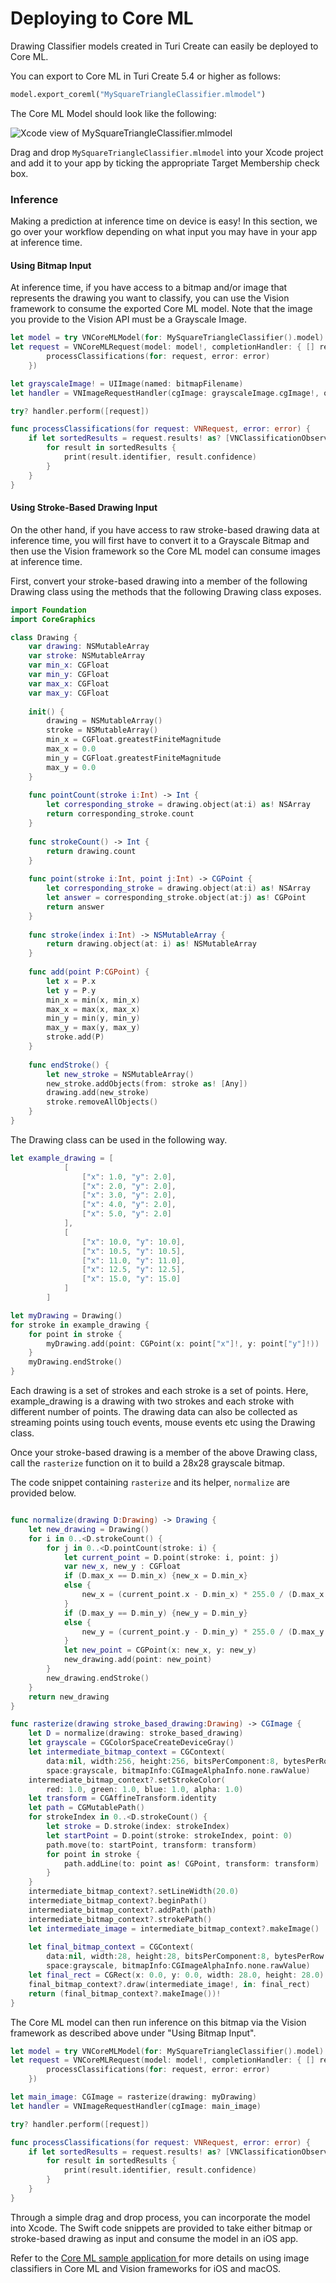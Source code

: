 # Deploying to Core ML

Drawing Classifier models created in Turi Create can easily be deployed to
Core ML.

You can export to Core ML in Turi Create 5.4 or higher as follows:
```python
model.export_coreml("MySquareTriangleClassifier.mlmodel")
```

The Core ML Model should look like the following:

![Xcode view of MySquareTriangleClassifier.mlmodel](images/xcode_drawing_classifier.png)

Drag and drop `MySquareTriangleClassifier.mlmodel` into your Xcode project and
add it to your app by ticking the appropriate Target Membership check box.

### Inference

Making a prediction at inference time on device is easy! In this section, we go
over your workflow depending on what input you may have in your app at inference
time.


#### Using Bitmap Input

At inference time, if you have access to a bitmap and/or image that represents
the drawing you want to classify, you can use the Vision framework to consume
the exported Core ML model. Note that the image you provide to the Vision API
must be a Grayscale Image. 

```swift
let model = try VNCoreMLModel(for: MySquareTriangleClassifier().model)
let request = VNCoreMLRequest(model: model!, completionHandler: { [] request, error in
        processClassifications(for: request, error: error)
    })

let grayscaleImage! = UIImage(named: bitmapFilename)
let handler = VNImageRequestHandler(cgImage: grayscaleImage.cgImage!, options: [:])

try? handler.perform([request])

func processClassifications(for request: VNRequest, error: error) {
    if let sortedResults = request.results! as? [VNClassificationObservation] {
        for result in sortedResults {
            print(result.identifier, result.confidence)
        }
    }
}

```
#### Using Stroke-Based Drawing Input

On the other hand, if you have access to raw stroke-based drawing data at 
inference time, you will first have to convert it to a Grayscale Bitmap and then
use the Vision framework so the Core ML model can consume images at inference 
time.

First, convert your stroke-based drawing into a member of the following Drawing 
class using the methods that the following Drawing class exposes.

```swift
import Foundation
import CoreGraphics

class Drawing {
    var drawing: NSMutableArray
    var stroke: NSMutableArray
    var min_x: CGFloat
    var min_y: CGFloat
    var max_x: CGFloat
    var max_y: CGFloat
    
    init() {
        drawing = NSMutableArray()
        stroke = NSMutableArray()
        min_x = CGFloat.greatestFiniteMagnitude
        max_x = 0.0
        min_y = CGFloat.greatestFiniteMagnitude
        max_y = 0.0
    }
    
    func pointCount(stroke i:Int) -> Int {
        let corresponding_stroke = drawing.object(at:i) as! NSArray
        return corresponding_stroke.count
    }
    
    func strokeCount() -> Int {
        return drawing.count
    }
    
    func point(stroke i:Int, point j:Int) -> CGPoint {
        let corresponding_stroke = drawing.object(at:i) as! NSArray
        let answer = corresponding_stroke.object(at:j) as! CGPoint
        return answer
    }
    
    func stroke(index i:Int) -> NSMutableArray {
        return drawing.object(at: i) as! NSMutableArray
    }
    
    func add(point P:CGPoint) {
        let x = P.x
        let y = P.y
        min_x = min(x, min_x)
        max_x = max(x, max_x)
        min_y = min(y, min_y)
        max_y = max(y, max_y)
        stroke.add(P)
    }
    
    func endStroke() {
        let new_stroke = NSMutableArray()
        new_stroke.addObjects(from: stroke as! [Any])
        drawing.add(new_stroke)
        stroke.removeAllObjects()
    }
}
```

The Drawing class can be used in the following way.

```swift
let example_drawing = [
            [
                ["x": 1.0, "y": 2.0],
                ["x": 2.0, "y": 2.0],
                ["x": 3.0, "y": 2.0],
                ["x": 4.0, "y": 2.0],
                ["x": 5.0, "y": 2.0]
            ],
            [
                ["x": 10.0, "y": 10.0],
                ["x": 10.5, "y": 10.5],
                ["x": 11.0, "y": 11.0],
                ["x": 12.5, "y": 12.5],
                ["x": 15.0, "y": 15.0]
            ]
        ]

let myDrawing = Drawing()
for stroke in example_drawing {
    for point in stroke {
        myDrawing.add(point: CGPoint(x: point["x"]!, y: point["y"]!))
    }
    myDrawing.endStroke()
}
```

Each drawing is a set of strokes and each stroke is a set of points. Here, example_drawing is a drawing with two strokes and each stroke with different number of points. The drawing data can also be collected as streaming points using touch events, mouse events etc using the Drawing class.

Once your stroke-based drawing is a member of the above Drawing class, call the 
`rasterize` function on it to build a 28x28 grayscale bitmap. 
 

The code snippet containing `rasterize` and its helper, 
`normalize` are provided below.


```swift

func normalize(drawing D:Drawing) -> Drawing {
    let new_drawing = Drawing()
    for i in 0..<D.strokeCount() {
        for j in 0..<D.pointCount(stroke: i) {
            let current_point = D.point(stroke: i, point: j)
            var new_x, new_y : CGFloat
            if (D.max_x == D.min_x) {new_x = D.min_x}
            else {
                new_x = (current_point.x - D.min_x) * 255.0 / (D.max_x - D.min_x)
            }
            if (D.max_y == D.min_y) {new_y = D.min_y}
            else {
                new_y = (current_point.y - D.min_y) * 255.0 / (D.max_y - D.min_y)
            }
            let new_point = CGPoint(x: new_x, y: new_y)
            new_drawing.add(point: new_point)
        }
        new_drawing.endStroke()
    }
    return new_drawing
}

func rasterize(drawing stroke_based_drawing:Drawing) -> CGImage {
    let D = normalize(drawing: stroke_based_drawing)
    let grayscale = CGColorSpaceCreateDeviceGray()
    let intermediate_bitmap_context = CGContext(
        data:nil, width:256, height:256, bitsPerComponent:8, bytesPerRow:0, 
        space:grayscale, bitmapInfo:CGImageAlphaInfo.none.rawValue)
    intermediate_bitmap_context?.setStrokeColor(
        red: 1.0, green: 1.0, blue: 1.0, alpha: 1.0)
    let transform = CGAffineTransform.identity
    let path = CGMutablePath()
    for strokeIndex in 0..<D.strokeCount() {
        let stroke = D.stroke(index: strokeIndex)
        let startPoint = D.point(stroke: strokeIndex, point: 0)
        path.move(to: startPoint, transform: transform)
        for point in stroke {
            path.addLine(to: point as! CGPoint, transform: transform)
        }
    }
    intermediate_bitmap_context?.setLineWidth(20.0)
    intermediate_bitmap_context?.beginPath()
    intermediate_bitmap_context?.addPath(path)
    intermediate_bitmap_context?.strokePath()
    let intermediate_image = intermediate_bitmap_context?.makeImage()
    
    let final_bitmap_context = CGContext(
        data:nil, width:28, height:28, bitsPerComponent:8, bytesPerRow:0, 
        space:grayscale, bitmapInfo:CGImageAlphaInfo.none.rawValue)
    let final_rect = CGRect(x: 0.0, y: 0.0, width: 28.0, height: 28.0)
    final_bitmap_context?.draw(intermediate_image!, in: final_rect)
    return (final_bitmap_context?.makeImage())!
}
```
The Core ML model can then run inference on this bitmap via the Vision framework
as described above under "Using Bitmap Input".


```swift
let model = try VNCoreMLModel(for: MySquareTriangleClassifier().model)
let request = VNCoreMLRequest(model: model!, completionHandler: { [] request, error in
        processClassifications(for: request, error: error)
    })

let main_image: CGImage = rasterize(drawing: myDrawing)
let handler = VNImageRequestHandler(cgImage: main_image)        

try? handler.perform([request])

func processClassifications(for request: VNRequest, error: error) {
    if let sortedResults = request.results! as? [VNClassificationObservation] {
        for result in sortedResults {
            print(result.identifier, result.confidence)
        }
    }
}
```

Through a simple drag and drop process, you can incorporate the model into Xcode. The Swift code snippets are provided to take either bitmap or stroke-based drawing as input and consume the model in an iOS app.

Refer to the [Core ML sample application
](https://developer.apple.com/documentation/vision/classifying_images_with_vision_and_core_ml)
for more details on using image classifiers in Core ML and Vision
frameworks for iOS and macOS.
